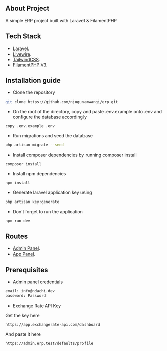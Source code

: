 ## About Project

A simple ERP project built with Laravel & FilamentPHP

## Tech Stack

- [Laravel](https://laravel.com).
- [Livewire](https://livewire.laravel.com).
- [TailwindCSS](https://tailwindcss.com).
- [FilamentPHP V3](https://filamentphp.com).

## Installation guide

- Clone the repository

```bash
git clone https://github.com/njugunamwangi/erp.git
```
- On the root of the directory, copy and paste .env.example onto .env and configure the database accordingly
 ```bash
copy .env.example .env
```

- Run migrations and seed the database
```bash
php artisan migrate --seed
```

- Install composer dependencies by running composer install
 ```bash
composer install
```

- Install npm dependencies
```bash
npm install
```

- Generate laravel application key using 
```bash
php artisan key:generate
```

- Don't forget to run the application
```bash
npm run dev
```

## Routes

- [Admin Panel](https://admin.filament-multitenancy.test.com).
- [App Panel](https://app.filament-multitenancy.test.com).

## Prerequisites

- Admin panel credentials

```bash
email: info@ndachi.dev
password: Password
```

- Exchange Rate API Key

Get the key here

```bash
https://app.exchangerate-api.com/dashboard
```

And paste it here

```bash
https://admin.erp.test/defaults/profile
```
